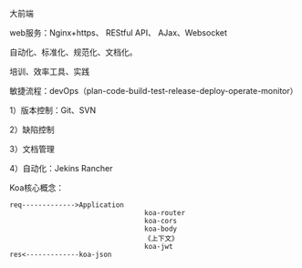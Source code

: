 大前端



web服务：Nginx+https、 REStful API、 AJax、Websocket



自动化、标准化、规范化、文档化。



培训、效率工具、实践



敏捷流程：devOps（plan-code-build-test-release-deploy-operate-monitor）

1）版本控制：Git、SVN

2）缺陷控制

3）文档管理

4）自动化：Jekins Rancher



Koa核心概念：

```
req------------->Application
								 koa-router
								 koa-cors
								 koa-body
								 《上下文》
								 koa-jwt
res<-------------koa-json						 
```









